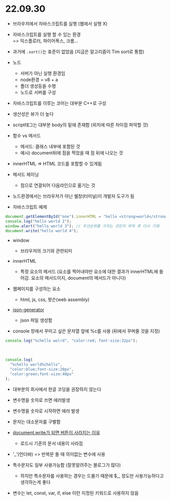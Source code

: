 # 22.09.30

- 브라우저에서 자바스크립트를 실행 (웹에서 실행 X)
- 자바스크립트를 실행 할 수 있는 환경 <br>
  => 익스플로러, 파이어폭스, 크롬...
- 과거에 `.sort()`는 표준이 없었음 (지금은 알고리즘이 Tim sort로 통합)
- 노드

  - 서버가 아닌 실행 환경임
  - node환경 = v8 + a
  - 폴더 생성등을 수행
  - 노드로 서버를 구성

- 자바스크립트를 이루는 코어는 대부분 C++로 구성
- 생산성은 뷰가 더 높다
- script태그는 대부분 body의 밑에 존재함 (위치에 따른 차이점 파악할 것)
- 함수 vs 메서드

  - 메서드: 클래스 내부에 포함된 것
  - 예시) document뒤에 점을 찍었을 때 점 뒤에 나오는 것

- innerHTML => HTML 코드를 포함할 수 있게됨

- 메서드 체이닝

  - 점으로 연결되어 다음라인으로 옮기는 것

- 노드환경에서는 브라우저가 아닌 쉘창(터미널)이 개발자 도구가 됨

- 자바스크립트 예제

```js
document.getElementById("one").innerHTML = "hello <strong>world</strong>";
console.log("hello world 2");
window.alert("hello world 3"); // 우선순위를 가지는 것인지 파악 후 다시 기재
document.write("hello world 4");
```

- window

  - 브라우저의 크기와 관련되미

- innerHTML

  - 특정 요소의 메서드 (요소를 찍어내야만 요소에 대한 결과가 innerHTML에 들어감. 요소의 메서드이지, document의 메서드가 아니다)

- 웹페이지를 구성하는 요소

  - html, js, css, 왓슨(web assembly)

- [json-generator](https://json-generator.com/)

  - json 파일 생성함

- console 창에서 꾸미고 싶은 문자열 앞에 %c를 사용 (뒤에서 꾸며줄 것을 지정)

```js
console.log("%chello wolrd", "color:red; font-size:32px");
```

<br>

```js
console.log(
  "%chello world%chello",
  "color:blue;font-size:20px",
  "color:green;font-size:40px"
);
```

- 대부분의 회사에서 한글 코딩을 권장하지 않는다

- 변수명을 숫자로 쓰면 에러발생
- 변수명을 숫자로 시작하면 에러 발생

- 문자는 대소문자를 구별함

- [document.write가 되면 버튼이 사라지는 이유](https://ko.javascript.info/modifying-document#ref-1045)

  - 로드시 기존의 문서 내용이 사라짐

- '\_'(언더바) => 반복문 돌 때 의미없는 변수에 사용

- 특수문자도 일부 사용가능함 (잘못알려주는 블로그가 많다)

  - 하지만 특수문자를 사용하는 경우는 드물기 때문에 $,\_ 정도만 사용가능하다고 생각하는게 좋다

- 변수는 let, const, var, if, else 이런 지정된 키워드로 사용하지 않음
